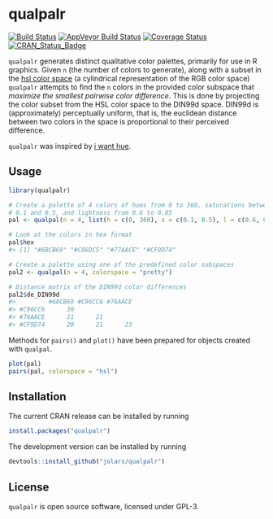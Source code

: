
<!-- README.md is generated from README.Rmd. Please edit that file -->
qualpalr
========

[![Build Status](https://travis-ci.org/jolars/qualpalr.svg?branch=master)](https://travis-ci.org/jolars/qualpalr) [![AppVeyor Build Status](https://ci.appveyor.com/api/projects/status/github/jolars/qualpalr?branch=master&svg=true)](https://ci.appveyor.com/project/jolars/qualpalr) [![Coverage Status](https://codecov.io/github/jolars/qualpalr/coverage.svg?branch=master)](https://codecov.io/github/jolars/qualpalr?branch=master) [![CRAN\_Status\_Badge](http://www.r-pkg.org/badges/version/qualpalr)](http://cran.r-project.org/package=qualpalr)

`qualpalr` generates distinct qualitative color palettes, primarily for use in R graphics. Given `n` (the number of colors to generate), along with a subset in the [hsl color space](https://en.wikipedia.org/wiki/HSL_and_HSV) (a cylindrical representation of the RGB color space) `qualpalr` attempts to find the `n` colors in the provided color subspace that *maximize the smallest pairwise color difference*. This is done by projecting the color subset from the HSL color space to the DIN99d space. DIN99d is (approximately) perceptually uniform, that is, the euclidean distance between two colors in the space is proportional to their perceived difference.

`qualpalr` was inspired by [i want hue](http://tools.medialab.sciences-po.fr/iwanthue/).

Usage
-----

``` r
library(qualpalr)

# Create a palette of 4 colors of hues from 0 to 360, saturations between
# 0.1 and 0.5, and lightness from 0.6 to 0.85
pal <- qualpal(n = 4, list(h = c(0, 360), s = c(0.1, 0.5), l = c(0.6, 0.85)))

# Look at the colors in hex format
pal$hex
#> [1] "#6BCB69" "#C86DC5" "#77AACE" "#CF9D74"

# Create a palette using one of the predefined color subspaces
pal2 <- qualpal(n = 4, colorspace = "pretty")

# Distance matrix of the DIN99d color differences
pal2$de_DIN99d
#>         #6ACB69 #C96CC6 #76AACE
#> #C96CC6      30                
#> #76AACE      21      21        
#> #CF9D74      20      21      23
```

Methods for `pairs()` and `plot()` have been prepared for objects created with `qualpal`.

``` r
plot(pal)
pairs(pal, colorspace = "hsl")
```

Installation
------------

The current CRAN release can be installed by running

``` r
install.packages("qualpalr")
```

The development version can be installed by running

``` r
devtools::install_github("jolars/qualpalr")
```

License
-------

`qualpalr` is open source software, licensed under GPL-3.
